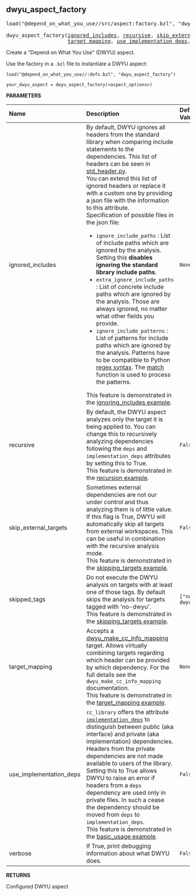 <!-- Generated with Stardoc: http://skydoc.bazel.build -->



<a id="dwyu_aspect_factory"></a>

## dwyu_aspect_factory

<pre>
load("@depend_on_what_you_use//src/aspect:factory.bzl", "dwyu_aspect_factory")

dwyu_aspect_factory(<a href="#dwyu_aspect_factory-ignored_includes">ignored_includes</a>, <a href="#dwyu_aspect_factory-recursive">recursive</a>, <a href="#dwyu_aspect_factory-skip_external_targets">skip_external_targets</a>, <a href="#dwyu_aspect_factory-skipped_tags">skipped_tags</a>,
                    <a href="#dwyu_aspect_factory-target_mapping">target_mapping</a>, <a href="#dwyu_aspect_factory-use_implementation_deps">use_implementation_deps</a>, <a href="#dwyu_aspect_factory-verbose">verbose</a>)
</pre>

Create a "Depend on What You Use" (DWYU) aspect.

Use the factory in a `.bzl` file to instantiate a DWYU aspect:
```starlark
load("@depend_on_what_you_use//:defs.bzl", "dwyu_aspect_factory")

your_dwyu_aspect = dwyu_aspect_factory(<aspect_options>)
```


**PARAMETERS**


| Name  | Description | Default Value |
| :------------- | :------------- | :------------- |
| <a id="dwyu_aspect_factory-ignored_includes"></a>ignored_includes |  By default, DWYU ignores all headers from the standard library when comparing include statements to the dependencies. This list of headers can be seen in [std_header.py](/src/analyze_includes/std_header.py).<br> You can extend this list of ignored headers or replace it with a custom one by providing a json file with the information to this attribute.<br> Specification of possible files in the json file: <ul><li>   `ignore_include_paths` : List of include paths which are ignored by the analysis. Setting this **disables ignoring the standard library include paths**. </li><li>   `extra_ignore_include_paths` : List of concrete include paths which are ignored by the analysis.   Those are always ignored, no matter what other fields you provide. </li><li>   `ignore_include_patterns` : List of patterns for include paths which are ignored by the analysis.   Patterns have to be compatible to Python [regex syntax](https://docs.python.org/3/library/re.html#regular-expression-syntax).   The [match](https://docs.python.org/3/library/re.html#re.match) function is used to process the patterns. </li></ul> This feature is demonstrated in the [ignoring_includes example](/examples/ignoring_includes).   |  `None` |
| <a id="dwyu_aspect_factory-recursive"></a>recursive |  By default, the DWYU aspect analyzes only the target it is being applied to. You can change this to recursively analyzing dependencies following the `deps` and `implementation_deps` attributes by setting this to True.<br> This feature is demonstrated in the [recursion example](/examples/recursion).   |  `False` |
| <a id="dwyu_aspect_factory-skip_external_targets"></a>skip_external_targets |  Sometimes external dependencies are not our under control and thus analyzing them is of little value. If this flag is True, DWYU will automatically skip all targets from external workspaces. This can be useful in combination with the recursive analysis mode.<br> This feature is demonstrated in the [skipping_targets example](/examples/skipping_targets).   |  `False` |
| <a id="dwyu_aspect_factory-skipped_tags"></a>skipped_tags |  Do not execute the DWYU analysis on targets with at least one of those tags. By default skips the analysis for targets tagged with 'no-dwyu'.<br> This feature is demonstrated in the [skipping_targets example](/examples/skipping_targets).   |  `["no-dwyu"]` |
| <a id="dwyu_aspect_factory-target_mapping"></a>target_mapping |  Accepts a [dwyu_make_cc_info_mapping](/docs/cc_info_mapping.md) target. Allows virtually combining targets regarding which header can be provided by which dependency. For the full details see the `dwyu_make_cc_info_mapping` documentation.<br> This feature is demonstrated in the [target_mapping example](/examples/target_mapping).   |  `None` |
| <a id="dwyu_aspect_factory-use_implementation_deps"></a>use_implementation_deps |  `cc_library` offers the attribute [`implementation_deps`](https://bazel.build/reference/be/c-cpp#cc_library.implementation_deps) to distinguish between public (aka interface) and private (aka implementation) dependencies. Headers from the private dependencies are not made available to users of the library.<br> Setting this to True allows DWYU to raise an error if headers from a `deps` dependency are used only in private files. In such a cease the dependency should be moved from `deps` to `implementation_deps`.<br> This feature is demonstrated in the [basic_usage example](/examples/basic_usage).   |  `False` |
| <a id="dwyu_aspect_factory-verbose"></a>verbose |  If True, print debugging information about what DWYU does.   |  `False` |

**RETURNS**

Configured DWYU aspect


